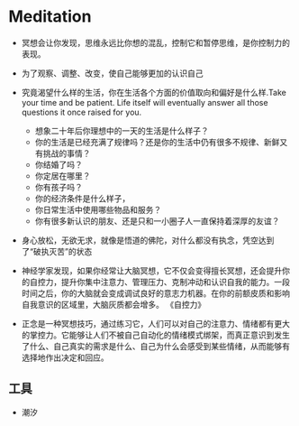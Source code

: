 # Meditation

* 冥想会让你发现，思维永远比你想的混乱，控制它和暂停思维，是你控制力的表现。
* 为了观察、调整、改变，使自己能够更加的认识自己
* 究竟渴望什么样的生活，你在生活各个方面的价值取向和偏好是什么样.Take your time and be patient. Life itself will eventually answer all those questions it once raised for you.
  - 想象二十年后你理想中的一天的生活是什么样子？
  - 你的生活是已经充满了规律吗？还是你的生活中仍有很多不规律、新鲜又有挑战的事情？
  - 你结婚了吗？
  - 你定居在哪里？
  - 你有孩子吗？
  - 你的经济条件是什么样子，
  - 你日常生活中使用哪些物品和服务？
  - 你有很多新认识的朋友、还是只和一小圈子人一直保持着深厚的友谊？
* 身心放松，无欲无求，就像是悟道的佛陀，对什么都没有执念，凭空达到了“破执灭苦”的状态
* 神经学家发现，如果你经常让大脑冥想，它不仅会变得擅长冥想，还会提升你的自控力，提升你集中注意力、管理压力、克制冲动和认识自我的能力。一段时间之后，你的大脑就会变成调试良好的意志力机器。在你的前额皮质和影响自我意识的区域里，大脑灰质都会增多。 《自控力》

* 正念是一种冥想技巧，通过练习它，人们可以对自己的注意力、情绪都有更大的掌控力。它能够让人们不被自己自动化的情绪模式绑架，而真正意识到发生了什么、自己真实的需求是什么、自己为什么会感受到某些情绪，从而能够有选择地作出决定和回应。

## 工具

* 潮汐

